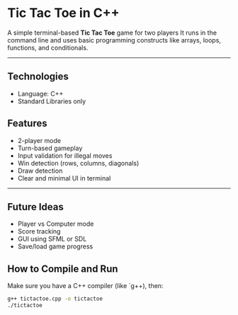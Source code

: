 # Tic Tac Toe in C++

A simple terminal-based **Tic Tac Toe** game for two players It runs in the command line and uses basic programming constructs like arrays, loops, functions, and conditionals.

---

## Technologies

- Language: C++
- Standard Libraries only

## Features

- 2-player mode
- Turn-based gameplay
- Input validation for illegal moves
- Win detection (rows, columns, diagonals)
- Draw detection
- Clear and minimal UI in terminal

---

## Future Ideas
- Player vs Computer mode
- Score tracking
- GUI using SFML or SDL
- Save/load game progress


## How to Compile and Run

Make sure you have a C++ compiler (like `g++), then:

```bash
g++ tictactoe.cpp -o tictactoe
./tictactoe



